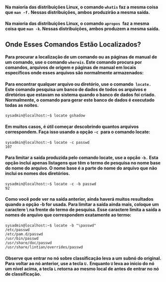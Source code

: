 #### Na maioria das distribuições Linux, o comando ``whatis`` faz a mesma coisa que ``man -f.`` Nessas distribuições, ambos produzirão a mesma saída.


#### Na maioria das distribuições Linux, o comando ``apropos ``faz a mesma coisa que ``man -k``. Nessas distribuições, ambos produzem a mesma saída.


## Onde Esses Comandos Estão Localizados?
#### Para procurar a localização de um comando ou as páginas de manual de um comando, use o comando ``whereis``. Este comando procura por comandos, arquivos de origem e páginas de manual em locais específicos onde esses arquivos são normalmente armazenados:


#### Para encontrar qualquer arquivo ou diretório, use o comando`` locate.`` Este comando pesquisa um banco de dados de todos os arquivos e diretórios que estavam no sistema quando o banco de dados foi criado. Normalmente, o comando para gerar este banco de dados é executado todas as noites.
	sysadmin@localhost:~$ locate gshadow

#### Em muitos casos, é útil começar descobrindo quantos arquivos correspondem. Faça isso usando a opção ``-c ``para o comando locate:
	sysadmin@localhost:~$ locate -c passwd
	107

#### Para limitar a saída produzida pelo comando locate, use a opção ``-b.`` Esta opção inclui apenas listagens que têm o termo de pesquisa no nome base do nome do arquivo. O nome base é a parte do nome do arquivo que não inclui os nomes dos diretórios.
	sysadmin@localhost:~$ locate -c -b passwd
	92

#### Como você pode ver na saída anterior, ainda haverá muitos resultados quando a opção -b for usada. Para limitar a saída ainda mais, coloque um caractere \ na frente do termo de pesquisa. Esse caractere limita a saída a nomes de arquivo que correspondem exatamente ao termo:

	sysadmin@localhost:~$ locate -b "\passwd"               
	/etc/passwd                                                 
	/etc/pam.d/passwd                                          
	/usr/bin/passwd                                             
	/usr/share/doc/passwd                                       
	/usr/share/lintian/overrides/passwd


#### Observe que entrar no nó sobre classificação leva a um subnó do original. Para voltar ao nó anterior, use a tecla ``U.`` Enquanto ``U`` leva ao início do nó um nível acima, a tecla ``L`` retorna ao mesmo local de antes de entrar no nó de classificação.

